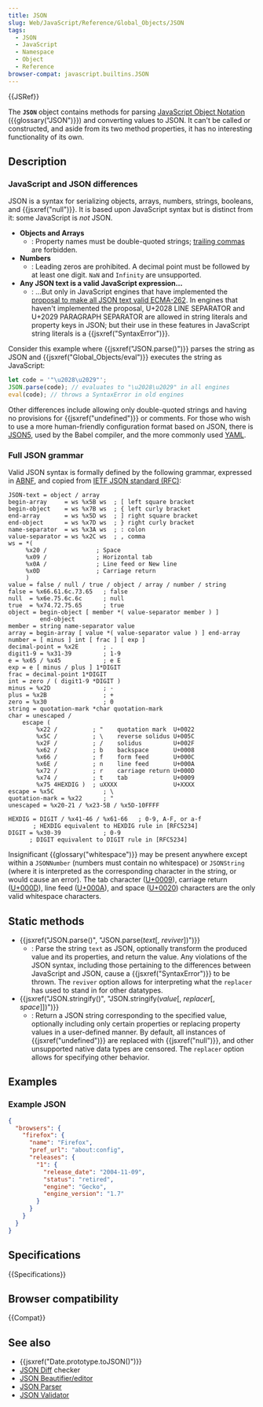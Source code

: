 ```yaml
---
title: JSON
slug: Web/JavaScript/Reference/Global_Objects/JSON
tags:
  - JSON
  - JavaScript
  - Namespace
  - Object
  - Reference
browser-compat: javascript.builtins.JSON
---
```


{{JSRef}}

The **`JSON`** object contains methods
for parsing [JavaScript Object
Notation](https://json.org/) ({{glossary("JSON")}}) and converting values to JSON. It can't be
called or constructed, and aside from its two method properties, it has no interesting
functionality of its own.

## Description

### JavaScript and JSON differences

JSON is a syntax for serializing objects, arrays, numbers, strings, booleans, and
{{jsxref("null")}}. It is based upon JavaScript syntax but is distinct from it: some
JavaScript is _not_ JSON.

- **Objects and Arrays**
  - : Property names must be double-quoted strings; [trailing commas](/en-US/docs/Web/JavaScript/Reference/Trailing_commas) are
    forbidden.
- **Numbers**
  - : Leading zeros are prohibited. A decimal point must be followed by at least one
    digit. `NaN` and `Infinity` are unsupported.
- **Any JSON text is a valid JavaScript expression...**
  - : ...But only in JavaScript engines that have implemented the [proposal to make all JSON text
    valid ECMA-262](https://github.com/tc39/proposal-json-superset). In engines that haven't implemented the proposal, U+2028 LINE
    SEPARATOR and U+2029 PARAGRAPH SEPARATOR are allowed in string literals and property
    keys in JSON; but their use in these features in JavaScript string literals is a
    {{jsxref("SyntaxError")}}.

Consider this example where {{jsxref("JSON.parse()")}} parses the string as JSON and
{{jsxref("Global_Objects/eval")}} executes the string as JavaScript:

```js
let code = '"\u2028\u2029"';
JSON.parse(code); // evaluates to "\u2028\u2029" in all engines
eval(code); // throws a SyntaxError in old engines
```

Other differences include allowing only double-quoted strings and having no provisions
for {{jsxref("undefined")}} or comments. For those who wish to use a more human-friendly
configuration format based on JSON, there is [JSON5](https://json5.org/),
used by the Babel compiler, and the more commonly used [YAML](https://en.wikipedia.org/wiki/YAML).

### Full JSON grammar

Valid JSON syntax is formally defined by the following grammar, expressed in [ABNF](https://en.wikipedia.org/wiki/Augmented_Backus%E2%80%93Naur_form), and copied from [IETF JSON standard (RFC)](https://datatracker.ietf.org/doc/html/rfc8259):

    JSON-text = object / array
    begin-array     = ws %x5B ws  ; [ left square bracket
    begin-object    = ws %x7B ws  ; { left curly bracket
    end-array       = ws %x5D ws  ; ] right square bracket
    end-object      = ws %x7D ws  ; } right curly bracket
    name-separator  = ws %x3A ws  ; : colon
    value-separator = ws %x2C ws  ; , comma
    ws = *(
         %x20 /              ; Space
         %x09 /              ; Horizontal tab
         %x0A /              ; Line feed or New line
         %x0D                ; Carriage return
         )
    value = false / null / true / object / array / number / string
    false = %x66.61.6c.73.65   ; false
    null  = %x6e.75.6c.6c      ; null
    true  = %x74.72.75.65      ; true
    object = begin-object [ member *( value-separator member ) ]
             end-object
    member = string name-separator value
    array = begin-array [ value *( value-separator value ) ] end-array
    number = [ minus ] int [ frac ] [ exp ]
    decimal-point = %x2E       ; .
    digit1-9 = %x31-39         ; 1-9
    e = %x65 / %x45            ; e E
    exp = e [ minus / plus ] 1*DIGIT
    frac = decimal-point 1*DIGIT
    int = zero / ( digit1-9 *DIGIT )
    minus = %x2D               ; -
    plus = %x2B                ; +
    zero = %x30                ; 0
    string = quotation-mark *char quotation-mark
    char = unescaped /
        escape (
            %x22 /          ; "    quotation mark  U+0022
            %x5C /          ; \    reverse solidus U+005C
            %x2F /          ; /    solidus         U+002F
            %x62 /          ; b    backspace       U+0008
            %x66 /          ; f    form feed       U+000C
            %x6E /          ; n    line feed       U+000A
            %x72 /          ; r    carriage return U+000D
            %x74 /          ; t    tab             U+0009
            %x75 4HEXDIG )  ; uXXXX                U+XXXX
    escape = %x5C              ; \
    quotation-mark = %x22      ; "
    unescaped = %x20-21 / %x23-5B / %x5D-10FFFF

    HEXDIG = DIGIT / %x41-46 / %x61-66   ; 0-9, A-F, or a-f
           ; HEXDIG equivalent to HEXDIG rule in [RFC5234]
    DIGIT = %x30-39            ; 0-9
          ; DIGIT equivalent to DIGIT rule in [RFC5234]

Insignificant {{glossary("whitespace")}} may be present anywhere except within a
`JSONNumber` (numbers must contain no whitespace) or
`JSONString` (where it is interpreted as the corresponding
character in the string, or would cause an error). The tab character ([U+0009](https://unicode-table.com/en/0009/)), carriage return ([U+000D](https://unicode-table.com/en/000D/)), line feed ([U+000A](https://unicode-table.com/en/000A/)), and space ([U+0020](https://unicode-table.com/en/0020/)) characters are the only valid
whitespace characters.

## Static methods

- {{jsxref("JSON.parse()", "JSON.parse(<var>text</var>[, <var>reviver</var>])")}}
  - : Parse the string `text` as JSON, optionally transform the
    produced value and its properties, and return the value. Any violations of the JSON
    syntax, including those pertaining to the differences between JavaScript and JSON,
    cause a {{jsxref("SyntaxError")}} to be thrown. The `reviver`
    option allows for interpreting what the `replacer` has used to
    stand in for other datatypes.
- {{jsxref("JSON.stringify()", "JSON.stringify(<var>value</var>[,
    <var>replacer</var>[, <var>space</var>]])")}}
  - : Return a JSON string corresponding to the specified value, optionally including only
    certain properties or replacing property values in a user-defined manner. By default,
    all instances of {{jsxref("undefined")}} are replaced with {{jsxref("null")}}, and
    other unsupported native data types are censored. The `replacer`
    option allows for specifying other behavior.

## Examples

### Example JSON

```json
{
  "browsers": {
    "firefox": {
      "name": "Firefox",
      "pref_url": "about:config",
      "releases": {
        "1": {
          "release_date": "2004-11-09",
          "status": "retired",
          "engine": "Gecko",
          "engine_version": "1.7"
        }
      }
    }
  }
}
```

## Specifications

{{Specifications}}

## Browser compatibility

{{Compat}}

## See also

- {{jsxref("Date.prototype.toJSON()")}}
- [JSON Diff](https://json-diff.com/) checker
- [JSON Beautifier/editor](https://jsonbeautifier.org/)
- [JSON Parser](https://jsonparser.org/)
- [JSON Validator](https://tools.learningcontainer.com/json-validator/)
